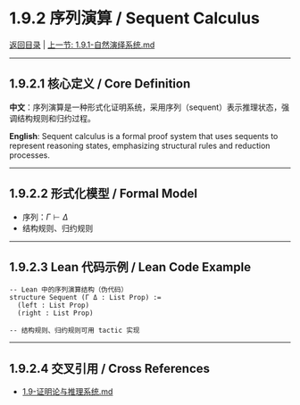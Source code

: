 # 1.9.2 序列演算 / Sequent Calculus

[返回目录](../CONTINUOUS_PROGRESS.md) | [上一节: 1.9.1-自然演绎系统.md](1.9.1-自然演绎系统.md)

---

## 1.9.2.1 核心定义 / Core Definition

**中文**：序列演算是一种形式化证明系统，采用序列（sequent）表示推理状态，强调结构规则和归约过程。

**English**: Sequent calculus is a formal proof system that uses sequents to represent reasoning states, emphasizing structural rules and reduction processes.

---

## 1.9.2.2 形式化模型 / Formal Model

- 序列：$\Gamma \vdash \Delta$
- 结构规则、归约规则

---

## 1.9.2.3 Lean 代码示例 / Lean Code Example

```lean
-- Lean 中的序列演算结构（伪代码）
structure Sequent (Γ Δ : List Prop) :=
  (left : List Prop)
  (right : List Prop)

-- 结构规则、归约规则可用 tactic 实现
```

---

## 1.9.2.4 交叉引用 / Cross References

- [1.9-证明论与推理系统.md](1.9-证明论与推理系统.md)
